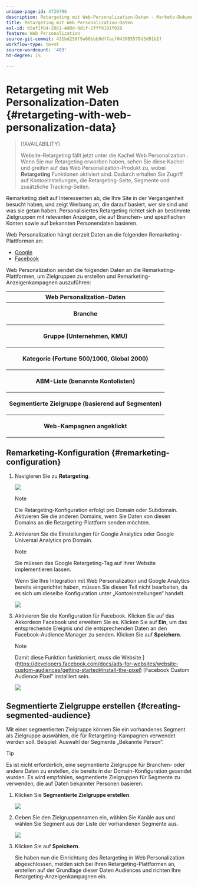 ```yaml
---
unique-page-id: 4720796
description: Retargeting mit Web-Personalization-Daten - Marketo-Dokumente - Produktdokumentation
title: Retargeting mit Web Personalization-Daten
exl-id: b5af1f84-2061-4d0d-9d1f-2fff9191f028
feature: Web Personalization
source-git-commit: 431bd258f9a68bbb9df7acf043085578d3d91b1f
workflow-type: tm+mt
source-wordcount: '403'
ht-degree: 1%

---
```


# Retargeting mit Web Personalization-Daten {#retargeting-with-web-personalization-data}

>[!AVAILABILITY]
>
>Website-Retargeting fällt jetzt unter die Kachel Web Personalization . Wenn Sie nur Retargeting erworben haben, sehen Sie diese Kachel und greifen auf das Web Personalization-Produkt zu, wobei **Retargeting** Funktionen aktiviert sind. Dadurch erhalten Sie Zugriff auf Kontoeinstellungen, die Retargeting-Seite, Segmente und zusätzliche Tracking-Seiten.

Remarketing zielt auf Interessenten ab, die Ihre Site in der Vergangenheit besucht haben, und zeigt Werbung an, die darauf basiert, wer sie sind und was sie getan haben. Personalisiertes Retargeting richtet sich an bestimmte Zielgruppen mit relevanten Anzeigen, die auf Branchen- und spezifischen Konten sowie auf bekannten Personendaten basieren.

Web Personalization hängt derzeit Daten an die folgenden Remarketing-Plattformen an:

* [Google](/help/marketo/product-docs/web-personalization/website-retargeting/personalized-remarketing-in-google.md)
* [Facebook](/help/marketo/product-docs/web-personalization/website-retargeting/personalized-remarketing-in-facebook.md)

Web Personalization sendet die folgenden Daten an die Remarketing-Plattformen, um Zielgruppen zu erstellen und Remarketing-Anzeigenkampagnen auszuführen:

<table> 
 <tbody> 
  <tr> 
   <th colspan="1">Web Personalization-Daten</th> 
  </tr> 
  <tr> 
   <th><p>Branche</p></th> 
  </tr> 
  <tr> 
   <th><p>Gruppe (Unternehmen, KMU)</p></th> 
  </tr> 
  <tr> 
   <th><p>Kategorie (Fortune 500/1000, Global 2000)</p></th> 
  </tr> 
  <tr> 
   <th><p>ABM-Liste (benannte Kontolisten)</p></th> 
  </tr> 
  <tr> 
   <th><p>Segmentierte Zielgruppe (basierend auf Segmenten)</p></th> 
  </tr> 
  <tr> 
   <th><p>Web-Kampagnen angeklickt</p></th> 
  </tr> 
 </tbody> 
</table>

## Remarketing-Konfiguration {#remarketing-configuration}

1. Navigieren Sie zu **Retargeting**.

   ![](assets/one.png)

   >[!NOTE]
   >
   >Die Retargeting-Konfiguration erfolgt pro Domain oder Subdomain. Aktivieren Sie die anderen Domains, wenn Sie Daten von diesen Domains an die Retargeting-Plattform senden möchten.

1. Aktivieren Sie die Einstellungen für Google Analytics oder Google Universal Analytics pro Domain.

   >[!NOTE]
   >
   >Sie müssen das Google Retargeting-Tag auf Ihrer Website implementieren lassen.
   >
   >Wenn Sie Ihre Integration mit Web Personalization und Google Analytics bereits eingerichtet haben, müssen Sie diesen Teil nicht bearbeiten, da es sich um dieselbe Konfiguration unter „Kontoeinstellungen“ handelt.

   ![](assets/two.png)

1. Aktivieren Sie die Konfiguration für Facebook. Klicken Sie auf das Akkordeon Facebook und erweitern Sie es. Klicken Sie auf **Ein**, um das entsprechende Ereignis und die entsprechenden Daten an den Facebook-Audience Manager zu senden. Klicken Sie auf **Speichern**.

   >[!NOTE]
   >
   >Damit diese Funktion funktioniert, muss die Website ](https://developers.facebook.com/docs/ads-for-websites/website-custom-audiences/getting-started#install-the-pixel) [Facebook Custom Audience Pixel“ installiert sein.

   ![](assets/three.png)

## Segmentierte Zielgruppe erstellen {#creating-segmented-audience}

Mit einer segmentierten Zielgruppe können Sie ein vorhandenes Segment als Zielgruppe auswählen, die für Retargeting-Kampagnen verwendet werden soll. Beispiel: Auswahl der Segmente „Bekannte Person“.

>[!TIP]
>
>Es ist nicht erforderlich, eine segmentierte Zielgruppe für Branchen- oder andere Daten zu erstellen, die bereits in der Domain-Konfiguration gesendet wurden. Es wird empfohlen, segmentierte Zielgruppen für Segmente zu verwenden, die auf Daten bekannter Personen basieren.

1. Klicken Sie **Segmentierte Zielgruppe erstellen**.

   ![](assets/image2015-1-15-16-3a36-3a38.png)

1. Geben Sie den Zielgruppennamen ein, wählen Sie Kanäle aus und wählen Sie Segment aus der Liste der vorhandenen Segmente aus.

   ![](assets/image2015-1-15-16-3a40-3a17.png)

1. Klicken Sie auf **Speichern**.

   Sie haben nun die Einrichtung des Retargeting in Web Personalization abgeschlossen, melden sich bei Ihren Retargeting-Plattformen an, erstellen auf der Grundlage dieser Daten Audiences und richten Ihre Retargeting-Anzeigenkampagnen ein.
